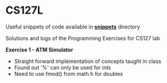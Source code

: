 CS127L
======

Useful snippets of code available in **[snippets](https://github.com/alexako/CS127L/tree/master/snippets)** directory

Solutions and logs of the Programming Exercises for CS127 lab

**Exercise 1 - ATM Simulator**
 - Straight forward implementation of concepts taught in class
 - Found out '%' can only be used for ints
 - Need to use fmod() from math.h for doubles
